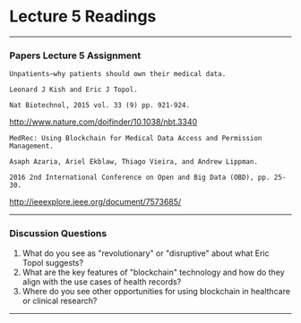 # Lecture 5 Readings
___

### Papers Lecture 5 Assignment
```
Unpatients—why patients should own their medical data.

Leonard J Kish and Eric J Topol.

Nat Biotechnol, 2015 vol. 33 (9) pp. 921-924.
```
http://www.nature.com/doifinder/10.1038/nbt.3340

```
MedRec: Using Blockchain for Medical Data Access and Permission Management.

Asaph Azaria, Ariel Ekblaw, Thiago Vieira, and Andrew Lippman.

2016 2nd International Conference on Open and Big Data (OBD), pp. 25-30.
```
http://ieeexplore.ieee.org/document/7573685/
___
### Discussion Questions
1. What do you see as "revolutionary" or "disruptive" about what Eric Topol suggests?
2. What are the key features of "blockchain" technology and how do they align with the use cases of health records?
3. Where do you see other opportunities for using blockchain in healthcare or clinical research?

___
